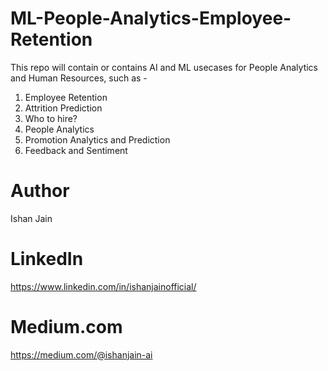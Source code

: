# ML-People-Analytics-Employee-Retention

This repo will contain or contains AI and ML usecases for People Analytics and Human Resources, such as - 
  1. Employee Retention
  2. Attrition Prediction
  3. Who to hire?
  4. People Analytics
  5. Promotion Analytics and Prediction 
  6. Feedback and Sentiment


# Author
Ishan Jain
 
# LinkedIn
https://www.linkedin.com/in/ishanjainofficial/
 
# Medium.com
https://medium.com/@ishanjain-ai
